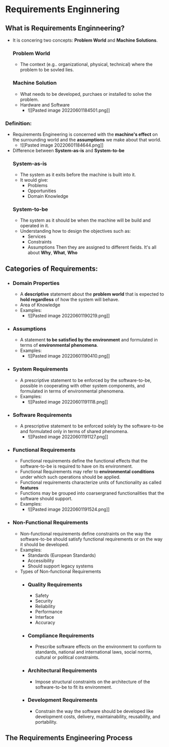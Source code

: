 # Requirements Enginnering
## What is Requirements Enginneering?
- It is concering two concepts: **Problem World** and **Machine Solutions**.
	### Problem World
	- The context (e.g.. organizational, physical, technical) where the problem to be sovled lies. 
	### Machine Solution
	- What needs to be developed, purchaes or installed to solve the problem.
	- Hardware and Software
		- ![[Pasted image 20220601184501.png]]
### Definition: 
- Requirements Engineering is concerned with the **machine's effect** on the surrounding world and the **assumptions** we make about that world.
	- ![[Pasted image 20220601184644.png]]
- Difference between **System-as-is** and **System-to-be**
	### System-as-is
	- The system as it exits before the machine is built into it.
	- It would give:
		- Problems
		- Opportunities
		- Domain Knowledge
	### System-to-be
	- The system as it should be when the machine will be build and operated in it.
	- Understanding how to design the objectives such as:
	  - Services
	  - Constraints
	  - Assumptions
	  Then they are assigned to different fields. It's all about **Why**, **What**, **Who**
## Categories of Requirements:
- ### Domain Properties
	- A **descriptive** statement about the **problem world** that is expected to **hold regardless** of how the system will behave.
	- Area of Knowledge
	- Examples:
		- ![[Pasted image 20220601190219.png]]
- ### Assumptions
	- A statement **to be satisfied by the environment** and formulated in terms of **environmental phenomena**.
	- Examples:
		- ![[Pasted image 20220601190410.png]]
- ### System Requirements
	- A prescriptive statement to be enforced by the software-to-be, possible in cooperating with other system components, and formulated in terms of environmental phenomena.
	- Examples:
		- ![[Pasted image 20220601191118.png]]
- ### Software Requirements
	- A prescriptive statement to be enforced solely by the software-to-be and formulated only in terms of shared phenomena. 
		- ![[Pasted image 20220601191127.png]]
- ### Functional Requirements
	- Functional requirements define the functional effects that the software-to-be is required to have on its environment.
	- Functional Requirements may refer to **environmental conditions** under which such operations should be applied.
	- Functional requirements characterize units of functionality as called **features**
	- Functions may be grouped into coarsergraned functionalities that the software should support.
	- Examples:
		- ![[Pasted image 20220601191524.png]]
- ### Non-Functional Requirements
	- Non-functional requirements define constraints on the way the software-to-be should satisfy functional requirements or on the way it should be developed. 
	- Examples:
		- Standards (European Standards)
		- Accessibility
		- Should support legacy systems
	- Types of Non-functional Requirements
		- ### Quality Requirements
			- Safety
			- Security
			- Reliability
			- Performance
			- Interface
			- Accuracy
		- ### Compliance Requirements
			- Prescribe software effects on the environment to conform to standards, national and international laws, social norms, cultural or political constraints.
		- ### Architectural Requirements
			- Impose structural constraints on the architecture of the software-to-be to fit its environment.
		- ### Development Requirements
			- Constrain the way the software should be developed like development costs, delivery, maintainability, reusability, and portability.
## The Requirements Engineering Process